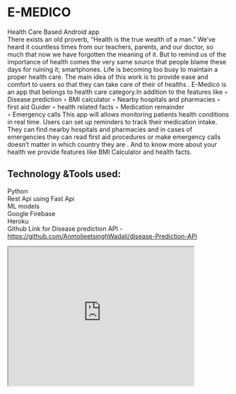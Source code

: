 # E-MEDICO
Health Care Based Android app
<br>
There exists an old proverb, “Health is the true wealth of a man.” We’ve heard it countless times from our teachers, parents, and our doctor, so much that now we have forgotten the meaning of it. But to remind us of the importance of health comes the very same source that people blame these days for ruining it; smartphones.
Life is becoming too busy to maintain a proper health care. The main idea of this work is to provide ease and comfort to users so that they can take care of their of healths . 
E-Medicó is an app that belongs to health care category.In addition to the features like 
	◦	Disease prediction
	◦	BMI calculator
	◦	Nearby hospitals and pharmacies 
	◦	first aid  Guider 
	◦	health related facts 
	◦	Medication remainder  
	◦	Emergency calls 
This app will allows monitoring patients health conditions in real time. Users can set up reminders to track their medication intake. They can find nearby hospitals and pharmacies and in cases of emergencies they can read first aid procedures or make emergency calls doesn’t matter in which country they  are . And to know more about your health we provide features like BMI Calculator and health facts.
## Technology &Tools used:
Python<br> 
Rest Api using Fast Api<br>
ML models<br>
Google Firebase<br>
Heroku<br>
Github Link for Disease prediction API -https://github.com/AnmoljeetsinghWadali/disease-Prediction-APi
<br>
<iframe width="420" height="315"
src="https://www.youtube.com/embed/tgbNymZ7vqY">
</iframe>
